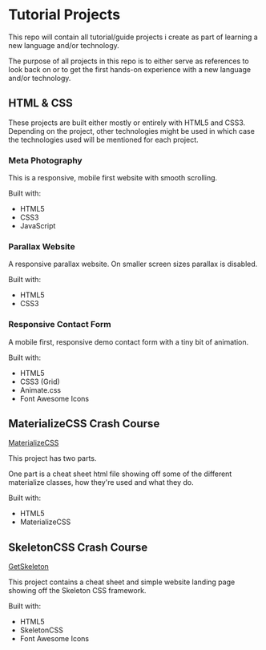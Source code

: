# Tutorial Projects

This repo will contain all tutorial/guide projects i create as part of learning a new language and/or technology.

The purpose of all projects in this repo is to either serve as references to look back on or to get the first hands-on experience with a new language and/or technology.

## HTML & CSS

These projects are built either mostly or entirely with HTML5 and CSS3.
Depending on the project, other technologies might be used in which case the technologies used will be mentioned for each project.

### Meta Photography

This is a responsive, mobile first website with smooth scrolling. 

Built with:
* HTML5
* CSS3
* JavaScript

### Parallax Website

A responsive parallax website. On smaller screen sizes parallax is disabled.

Built with:
* HTML5
* CSS3

### Responsive Contact Form

A mobile first, responsive demo contact form with a tiny bit of animation.

Built with:
* HTML5
* CSS3 (Grid)
* Animate.css
* Font Awesome Icons

## MaterializeCSS Crash Course

[MaterializeCSS](https://materializecss.com/)

This project has two parts. 

One part is a cheat sheet html file showing off some of the different materialize classes, how they're used and what they do.

Built with:
* HTML5
* MaterializeCSS

## SkeletonCSS Crash Course

[GetSkeleton](http://getskeleton.com/)

This project contains a cheat sheet and simple website landing page showing off the Skeleton CSS framework.

Built with:
* HTML5
* SkeletonCSS
* Font Awesome Icons
